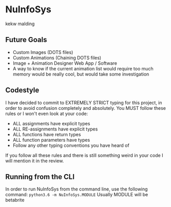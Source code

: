 # NuInfoSys
kekw malding
## Future Goals
* Custom Images (DOTS files)
* Custom Animations (Chaining DOTS files)
* Image + Animation Designer Web App / Software
* A way to know if the current animation list would require too much
memory would be really cool, but would take some investigation
## Codestyle
I have decided to commit to EXTREMELY STRICT typing for this project,
in order to avoid confusion completely and absolutely. You MUST follow
these rules or I won't even look at your code:
* ALL assignments have explicit types
* ALL RE-assignments have explicit types
* ALL functions have return types
* ALL function parameters have types
* Follow any other typing conventions you have heard of

If you follow all these rules and there is still something weird in
your code I will mention it in the review. 

## Running from the CLI
In order to run NuInfoSys from the command line, use the following
command:
```python3.6 -m NuInfoSys.MODULE```
Usually MODULE will be betabrite

